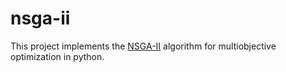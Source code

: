 # nsga-ii

This project implements the [NSGA-II](https://ieeexplore.ieee.org/document/996017) algorithm for multiobjective optimization in python. 